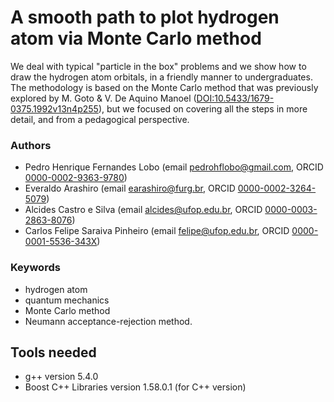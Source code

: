 # A smooth path to plot hydrogen atom via Monte Carlo method

We deal with typical "particle in the box" problems and 
we show how to draw the hydrogen atom orbitals, in a friendly manner to 
undergraduates. The methodology is based on the Monte Carlo method that was 
previously explored by M. Goto & V. De Aquino Manoel 
([DOI:10.5433/1679-0375.1992v13n4p255](http://dx.doi.org/10.5433/1679-0375.1992v13n4p255)),
but we focused on covering all the steps in more detail, and from a pedagogical perspective.

### Authors
 - Pedro Henrique Fernandes Lobo (email pedrohflobo@gmail.com, ORCID [0000-0002-9363-9780](http://orcid.org/0000-0002-9363-9780))
 - Everaldo Arashiro (email earashiro@furg.br, ORCID [0000-0002-3264-5079](http://orcid.org/0000-0002-3264-5079))
 - Alcides Castro e Silva (email alcides@ufop.edu.br, ORCID [0000-0003-2863-8076](https://orcid.org/0000-0003-2863-8076))
 - Carlos Felipe Saraiva Pinheiro (email felipe@ufop.edu.br, ORCID [0000-0001-5536-343X](https://orcid.org/0000-0001-5536-343X))

### Keywords
 - hydrogen atom
 - quantum mechanics
 - Monte Carlo method
 - Neumann acceptance-rejection method.

## Tools needed
- g++ version 5.4.0
- Boost C++ Libraries version 1.58.0.1 (for C++ version)
 
